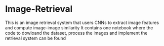 # Image-Retrieval
This is an image retrieval system that users CNNs to extract image features and compute image-image similarity
It contains one notebook where the code to dowloand the dataset, process the images and implement the retrieval system can be found

